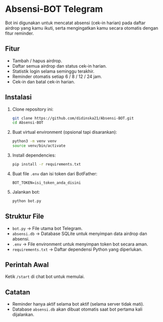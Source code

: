 # Absensi-BOT Telegram

Bot ini digunakan untuk mencatat absensi (cek-in harian) pada daftar airdrop yang kamu ikuti, serta mengingatkan kamu secara otomatis dengan fitur reminder.

## Fitur

- Tambah / hapus airdrop.
- Daftar semua airdrop dan status cek-in harian.
- Statistik login selama seminggu terakhir.
- Reminder otomatis setiap 6 / 8 / 12 / 24 jam.
- Cek-in dan batal cek-in harian.

## Instalasi

1. Clone repository ini:

    ```bash
    git clone https://github.com/didinska21/Absensi-BOT.git
    cd Absensi-BOT
    ```

2. Buat virtual environment (opsional tapi disarankan):

    ```bash
    python3 -m venv venv
    source venv/bin/activate
    ```

3. Install dependencies:

    ```bash
    pip install -r requirements.txt
    ```

4. Buat file `.env` dan isi token dari BotFather:

    ```
    BOT_TOKEN=isi_token_anda_disini
    ```

5. Jalankan bot:

    ```bash
    python bot.py
    ```

## Struktur File

- `bot.py` → File utama bot Telegram.
- `absensi.db` → Database SQLite untuk menyimpan data airdrop dan absensi.
- `.env` → File environment untuk menyimpan token bot secara aman.
- `requirements.txt` → Daftar dependensi Python yang diperlukan.

## Perintah Awal

Ketik `/start` di chat bot untuk memulai.

## Catatan

- Reminder hanya aktif selama bot aktif (selama server tidak mati).
- Database `absensi.db` akan dibuat otomatis saat bot pertama kali dijalankan.
